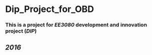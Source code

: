 # Dip_Project_for_OBD

### This is a project for _EE3080_ development and innovation project (*DIP*)

## _2016_

